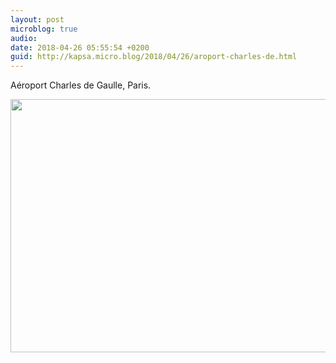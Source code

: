 ```yaml
---
layout: post
microblog: true
audio: 
date: 2018-04-26 05:55:54 +0200
guid: http://kapsa.micro.blog/2018/04/26/aroport-charles-de.html
---
```

Aéroport Charles de Gaulle, Paris. 

<img src="http://www.jeankapsa.com/uploads/2018/7b794f3f9d.jpg" width="600" height="405" />
